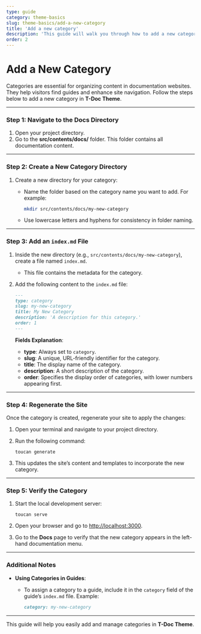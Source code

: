 ```yaml
---
type: guide
category: theme-basics
slug: theme-basics/add-a-new-category
title: 'Add a new category'
description: 'This guide will walk you through how to add a new category'
order: 2
---
```


# Add a New Category

Categories are essential for organizing content in documentation websites. They help visitors find guides and enhance site navigation. Follow the steps below to add a new category in **T-Doc Theme**.

---

### Step 1: Navigate to the Docs Directory

1. Open your project directory.
2. Go to the **src/contents/docs/** folder. This folder contains all documentation content.

---

### Step 2: Create a New Category Directory

1. Create a new directory for your category:

   - Name the folder based on the category name you want to add. For example:

     ```bash
     mkdir src/contents/docs/my-new-category
     ```

   - Use lowercase letters and hyphens for consistency in folder naming.

---

### Step 3: Add an `index.md` File

1. Inside the new directory (e.g., `src/contents/docs/my-new-category`), create a file named `index.md`.

   - This file contains the metadata for the category.

2. Add the following content to the `index.md` file:

   ```markdown
   ---
   type: category
   slug: my-new-category
   title: My New Category
   description: 'A description for this category.'
   order: 1
   ---
   ```

   **Fields Explanation**:

   - **type**: Always set to `category`.
   - **slug**: A unique, URL-friendly identifier for the category.
   - **title**: The display name of the category.
   - **description**: A short description of the category.
   - **order**: Specifies the display order of categories, with lower numbers appearing first.

---

### Step 4: Regenerate the Site

Once the category is created, regenerate your site to apply the changes:

1. Open your terminal and navigate to your project directory.
2. Run the following command:

   ```
   toucan generate
   ```

3. This updates the site’s content and templates to incorporate the new category.

---

### Step 5: Verify the Category

1. Start the local development server:

   ```
   toucan serve
   ```

2. Open your browser and go to [http://localhost:3000](http://localhost:3000).
3. Go to the **Docs** page to verify that the new category appears in the left-hand documentation menu.

---

### Additional Notes

- **Using Categories in Guides**:

  - To assign a category to a guide, include it in the `category` field of the guide’s `index.md` file. Example:

    ```markdown
    category: my-new-category
    ```

---

This guide will help you easily add and manage categories in **T-Doc Theme**.
